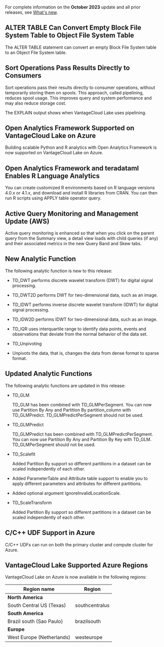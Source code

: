 For complete information on the **October 2023** update and all prior releases, see [What's new](https://docs.teradata.com/access/sources/dita/topic?dita:mapPath=phg1621910019905.ditamap&dita:ditavalPath=pny1626732985837.ditaval&dita:topicPath=lpz1632246643646.dita).

## ALTER TABLE Can Convert Empty Block File System Table to Object File System Table


The ALTER TABLE statement can convert an empty Block File System table to an Object File System table.

## Sort Operations Pass Results Directly to Consumers


Sort operations pass their results directly to consumer operations, without temporarily storing them on spools. This approach, called pipelining, reduces spool usage. This improves query and system performance and may also reduce storage cost.

The EXPLAIN output shows when VantageCloud Lake uses pipelining.

## Open Analytics Framework Supported on VantageCloud Lake on Azure


Building scalable Python and R analytics with Open Analytics Framework is now supported on VantageCloud Lake on Azure.

## Open Analytics Framework and teradataml Enables R Language Analytics


You can create customized R environments based on R language versions 4.0.x or 4.1.x, and download and install R libraries from CRAN. You can then run R scripts using APPLY table operator query.

## Active Query Monitoring and Management Update (AWS)


Active query monitoring is enhanced so that when you click on the parent query from the Summary view, a detail view loads with child queries (if any) and their associated metrics in the new Query Band and Skew tabs.

## New Analytic Function


The following analytic function is new to this release:

-   TD_DWT performs discrete wavelet transform (DWT) for digital signal processing.


-   TD_DWT2D performs DWT for two-dimensional data, such as an image.


-   TD_IDWT performs inverse discrete wavelet transform (IDWT) for digital signal processing.


-   TD_IDW2D performs IDWT for two-dimensional data, such as an image.


-   TD_IQR uses interquartile range to identify data points, events and observations that deviate from the normal behavior of the data set.


-   TD_Unpivoting


-   Unpivots the data, that is, changes the data from dense format to sparse format.


## Updated Analytic Functions


The following analytic functions are updated in this release:

-   TD_GLM

    TD_GLM has been combined with TD_GLMPerSegment. You can now use Partition By Any and Partition By partition_column with TD_GLMPredict. TD_GLMPredictPerSegment should not be used.


-   TD_GLMPredict

    TD_GLMPredict has been combined with TD_GLMPredictPerSegment. You can now use Partition By Any and Partition By Key with TD_GLM. TD_GLMPerSegment should not be used.


-   TD_Scalefit

    Added Partition By support so different partitions in a dataset can be scaled independently of each other.


-   Added ParameterTable and Attribute table support to enable you to apply different parameters and attributes for different partitions.


-   Added optional argument IgnoreInvalidLocationScale.


-   TD_ScaleTransform

    Added Partition By support so different partitions in a dataset can be scaled independently of each other.


## C/C++ UDF Support in Azure


C/C++ UDFs can run on both the primary cluster and compute cluster for Azure.

## VantageCloud Lake Supported Azure Regions


VantageCloud Lake on Azure is now available in the following regions:

|Region name|Region|
|------------|-------|
|**North America**| |
|South Central US (Texas)|southcentralus|
|**South America**| |
|Brazil south (Sao Paulo)|brazilsouth|
|**Europe**| |
|West Europe (Netherlands)|westeurope|

